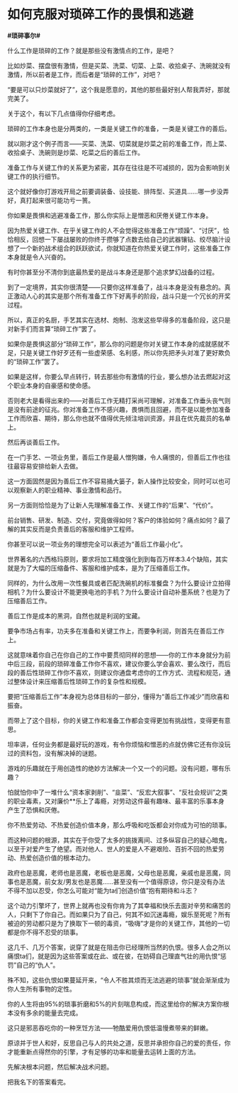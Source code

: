 # 如何克服对琐碎工作的畏惧和逃避
**#琐碎事尔#** 

什么工作是琐碎的工作？就是那些没有激情点的工作，是吧？

比如炒菜、摆盘很有激情，但是买菜、洗菜、切菜、上菜、收拾桌子、洗碗就没有激情，所以前者是工作，而后者是“琐碎的工作”，对吧？

“要是可以只炒菜就好了”，这个我是愿意的，其他的那些最好别人帮我弄好，那就完美了。

关于这个，有以下几点值得你仔细考虑。

琐碎的工作本身也是分两类的，一类是关键工作的准备，一类是关键工作的善后。

就以刚才这个例子而言——买菜、洗菜、切菜就是炒菜之前的准备工作，而上菜、收拾桌子、洗碗则是炒菜、吃菜之后的善后工作。

准备工作与关键工作的关系更为紧密，其存在往往是不可减损的，因为会影响到关键工作的执行细节。

这个就好像你打游戏开局之前要调装备、设技能、排阵型、买道具……哪一步没弄好，真打起来很可能功亏一篑。

你如果是畏惧和逃避准备工作，那么你实际上是憎恶和厌倦关键工作本身。

因为热爱关键工作、在乎关键工作的人不会觉得这些准备工作“烦躁”、“讨厌”，恰恰相反，回想一下屡战屡败的你终于攒够了点数去给自己的武器镶钻、绞尽脑汁设想了一个新的战术组合的跃跃欲试，你就知道在你热爱关键工作时，这些准备工作本身就是令人兴奋的。

有时你甚至分不清你到底最热爱的是战斗本身还是那个追求梦幻战备的过程。

到了一定境界，其实你很清楚——只要你这样准备了，战斗本身是没有悬念的。真正激动人心的其实是那个所有准备工作下好离手的阶段，战斗只是一个冗长的开奖过程。

所以，真正的名厨，手艺其实在选材、炮制、泡发这些早得多的准备阶段，这只是对新手们而言算“琐碎工作”罢了。

如果你是畏惧这部分“琐碎工作”，那么你的问题是你对关键工作本身的成就感就不足，只是关键工作好歹还有一些虚荣感、名利感，所以你先把矛头对准了更好欺负的“琐碎工作”罢了。

如果是这样，你要么早点转行，转去那些你有激情的行业，要么想办法去燃起对这个职业本身的自豪感和使命感。

否则老大是看得出来的——对善后工作无精打采尚可理解，对准备工作垂头丧气则是没有前途的征兆。你对准备工作不感兴趣，畏惧而且回避，而不是以能参加准备工作而欣喜、期待，那么你也就不值得优先倾注培训资源，并且在优先裁员的名单上。



然后再谈善后工作。

在一门手艺、一项业务里，善后工作是最人憎狗嫌，令人痛恨的，但善后工作也往往最容易安排给新人去做。

这一方面固然是因为善后工作不容易捅大篓子，新人操作比较安全，同时可以也可以观察新人的职业精神、事业激情和品行。

另一方面则恰恰是为了让新人先理解准备工作、关键工作的“后果”、“代价”。

前台销售、研发、制造、交付，究竟做得如何？客户的体验如何？痛点如何？最了解的其实反而是负责善后的客服和维护工程师。

你甚至可以说一项业务的理想完全可以表述为“善后工作最小化”。

世界著名的六西格玛原则，要求将加工精度强化到到每百万样本3.4个缺陷，其实就是为了大幅的压缩备件、客服和维护成本，是为了压缩善后工作。

同样的，为什么改用一次性餐具或者匹配洗碗机的标准餐盘？为什么要设计立拍得相机？为什么要设计不能更换电池的手机？为什么要设计自动补墨系统？也是为了压缩善后工作。

善后工作是成本的黑洞，自然也就是利润的宝藏。

要争市场占有率，功夫多在准备和关键工作上，而要争利润，则首先在善后工作上。

这就意味着你自己在你自己的工作中要贯彻同样的思想——你的工作本身就分为前中后三段，前段的琐碎准备工作你不喜欢，建议你要么学会喜欢、要么改行，而后段的善后性琐碎工作你不喜欢，则建议你通盘考虑你的工作方式、流程和规范，通过整体设计来压缩善后性琐碎工作的复杂性和规模。

要把“压缩善后工作”本身视为总体目标的一部分，懂得为“善后工作减少”而欣喜和振奋。

而带上了这个目标，你的关键工作和准备工作都会变得更加有挑战性，变得更有意思。

坦率讲，任何业务都是最好玩的游戏，有令你烦恼和憎恶的点就仿佛它还有你没玩过的资料包，没有解决掉的谜题。

游戏的乐趣就在于用创造性的绝妙方法解决一个又一个的问题。没有问题，哪有乐趣？

怕就怕你中了一堆什么“资本家剥削”、“韭菜”、“反宏大叙事”、“反社会规训”之类的职业毒素，又对廉价**乐上了毒瘾，对劳动这件最有趣味、最丰富的乐事本身产生了恐惧和厌倦。

你不热爱劳动、不热爱创造价值本身，那么呼吸和吃饭都会对你成为可怕的琐事。

而这种问题的根源，其实在于你受了太多的挑拨离间、过多纵容自己的疑心暗鬼，以至于对爱产生了绝望。而对他人、世人的爱是人不避艰险、百折不回的热爱劳动、热爱创造价值的根本动力。

政府也是恶魔，老师也是恶魔，老板也是恶魔，父母也是恶魔，亲戚也是恶魔，同事也是恶魔，前女友/男友也是恶魔……甚至没有一个值得原谅，你只是没有办法不得不加以忍受，你怎么可能对“能为ta们创造价值”抱有期待和斗志？

这个动力引擎坏了，世界上就再也没有你肯为了其幸福和快乐去面对辛劳和痛苦的人，只剩下了你自己。而如果只为了自己，何其不如沉迷毒瘾，娱乐至死呢？所有被迫的劳动都只是为了换取下一顿的毒资，“吸嗨”才是你的关键工作，其他的一切都是你不得不忍受的琐事。

这几千、几万个答案，说穿了就是在阻击你已经理所当然的仇恨。很多人会之所以痛恨ta们，就是因为这些答案或在此、或在彼，在妨碍自己理直气壮的用仇恨“惩罚”自己的“仇人”。

殊不知，这些仇恨如果蔓延开来，“令人不胜其烦而无法逃避的琐事”就会渐渐成为你人生所有事物的定性。

你的人生将由95%的琐事折磨和5%的片刻喘息构成，而这里给你的解决方案你根本没有多余的能量去完成。

这只是邪恶吞吃你的一种烹饪方法——牠酷爱用仇恨低温慢煮带来的鲜嫩。

原谅并于世人和好，反思自己与人的共处之道，反思并承担你自己的爱的责任，你才能重新点得然你的引擎，才有足够的功率和能量去运转上面的方法。

先解决根本问题，然后解决战术问题。

把我名下的答案看完。